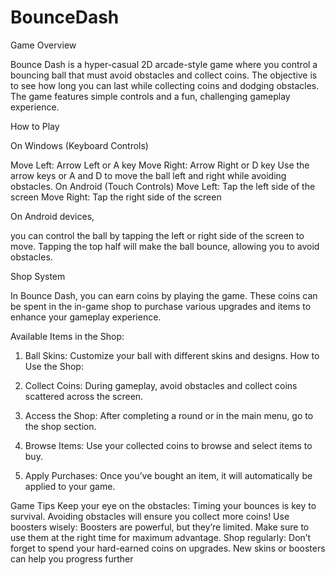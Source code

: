 # BounceDash

 Game Overview
 
Bounce Dash is a hyper-casual 2D arcade-style game where you control a bouncing ball that must avoid obstacles and collect coins. The 
objective is to see how long you can last while collecting coins and dodging obstacles. The game features simple controls and a fun, 
challenging gameplay experience.
 
How to Play
 
On Windows (Keyboard Controls)

Move Left: Arrow Left or A key
Move Right: Arrow Right or D key
Use the arrow keys or A and D to move the ball left and right while avoiding obstacles.
On Android (Touch Controls)
Move Left: Tap the left side of the screen
Move Right: Tap the right side of the screen

On Android devices,

you can control the ball by tapping the left or right side of the screen to move. Tapping the top half will make the ball 
bounce, allowing you to avoid obstacles.

Shop System
 
In Bounce Dash, you can earn coins by playing the game. These coins can be spent in the in-game shop to purchase various upgrades and items 
to enhance your gameplay experience.
 
Available Items in the Shop:
 
 1. Ball Skins: Customize your ball with different skins and designs.
How to Use the Shop:
 
 1. Collect Coins: During gameplay, avoid obstacles and collect coins scattered across the screen.
 
 2. Access the Shop: After completing a round or in the main menu, go to the shop section.
 
 3. Browse Items: Use your collected coins to browse and select items to buy.
 
 4. Apply Purchases: Once you’ve bought an item, it will automatically be applied to your game.
 
 
Game Tips
Keep your eye on the obstacles: Timing your bounces is key to survival. Avoiding obstacles will ensure you collect more coins!
Use boosters wisely: Boosters are powerful, but they’re limited. Make sure to use them at the right time for maximum advantage. 
Shop regularly: Don’t forget to spend your hard-earned coins on upgrades. New skins or boosters can help you progress further
